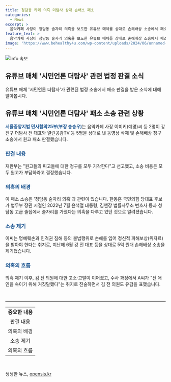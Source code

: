 ```yaml
---
title: 청담동 카페 의혹 더탐사 상대 손배소 패소
categories:
  - News
excerpt: >
  음악카페 사장이 청담동 술자리 의혹을 보도한 유튜브 매체를 상대로 손해배상 소송에서 패소했다. 서울중앙지법은 동영상 삭제 및 손해배상 청구 소송을 기각하고 소송 비용은 사장이 부담하라고 결정했다. 이 의혹은 한동훈 국민의힘 당대표 후보와의 술자리를 보도한 것으로, 김의겸 전 민주당 의원이 관련 내용을 공개하면서 발생했다. 음악카페 사장은 명예훼손과 인격권 침해 등으로 손해를 주장하며 5억 원대의 손해배상을 요구했지만, 지금까지 패소한 상황이다.
feature_text: >
  음악카페 사장이 청담동 술자리 의혹을 보도한 유튜브 매체를 상대로 손해배상 소송에서 패소했다. 서울중앙지법은 동영상 삭제 및 손해배상 청구 소송을 기각하고 소송 비용은 사장이 부담하라고 결정했다. 이 의혹은 한동훈 국민의힘 당대표 후보와의 술자리를 보도한 것으로, 김의겸 전 민주당 의원이 관련 내용을 공개하면서 발생했다. 음악카페 사장은 명예훼손과 인격권 침해 등으로 손해를 주장하며 5억 원대의 손해배상을 요구했지만, 지금까지 패소한 상황이다.
image: 'https://www.behealthy4u.com/wp-content/uploads/2024/06/unnamed-file.png'
---
```


<p><img src="https://www.behealthy4u.com/wp-content/uploads/2024/06/unnamed-file.png" alt="info 속보" /></p>

<h2>유튜브 매체 '시민언론 더탐사' 관련 법정 판결 소식</h2>

<p data-ke-size="size16">유튜브 매체 '시민언론 더탐사'가 관련된 법정 소송에서 패소 판결을 받은 소식에 대해 알아봅시다.</p>

<h2 data-ke-size="size26">유튜브 매체 '시민언론 더탐사' 패소 소송 관련 상황</h2>

<p><b><span style="color: #1a5490;">서울중앙지법 민사합의25부(부장 송승우)</span></b>는 음악카페 사장 이미키(예명)씨 등 2명이 강진구 더탐사 전 대표와 열린공감TV 등 5명을 상대로 낸 동영상 삭제 및 손해배상 청구 소송에서 원고 패소 판결했습니다.</p>

<h3><b><span style="color: #1a5490;">판결 내용</span></b></h3>

<p>재판부는 "원고들의 피고들에 대한 청구를 모두 기각한다"고 선고했고, 소송 비용은 모두 원고가 부담하라고 결정했습니다.</p>

<h3><b><span style="color: #1a5490;">의혹의 배경</span></b></h3>

<p>이 패소 소송은 '청담동 술자리 의혹'과 관련이 있습니다. 한동훈 국민의힘 당대표 후보가 법무부 장관 시절인 2022년 7월 윤석열 대통령, 김앤장 법률사무소 변호사 등과 청담동 고급 술집에서 술자리를 가졌다는 의혹을 다루고 있던 것으로 알려졌습니다.</p>

<h3><b><span style="color: #1a5490;">소송 제기</span></b></h3>

<p>이씨는 명예훼손과  인격권 침해 등의 불법행위로 손해를 입어 정신적 피해보상(위자료)을 받아야 한다는 취지로, 지난해 6월 강 전 대표 등을 상대로 5억 원대 손해배상 소송을 제기했습니다.</p>

<h3><b><span style="color: #1a5490;">의혹의 흐름</span></b></h3>

<p>의혹 제기 이후, 김 전 의원에 대한 고소·고발이 이어졌고, 수사 과정에서 A씨가 "전 애인을 속이기 위해 거짓말했다"는 취지로 진술하면서 김 전 의원도 유감을 표했습니다.</p>

<p data-ke-size="size16">&nbsp;</p>

<hr>

<table>
    <tbody>
        <tr>
            <td style="text-align: center; height: 17px;"><b>중요한 내용</b></td>
        </tr>
        <tr>
            <td style="text-align: center; height: 17px;">판결 내용</td>
        </tr>
        <tr>
            <td style="text-align: center; height: 17px;">의혹의 배경</td>
        </tr>
        <tr>
            <td style="text-align: center; height: 17px;">소송 제기</td>
        </tr>
        <tr>
            <td style="text-align: center; height: 17px;">의혹의 흐름</td>
        </tr>
    </tbody>
</table>

<p data-ke-size="size16">&nbsp;</p>
생생한 뉴스, <a href="https://opensis.kr" rel="dofollow">opensis.kr</a>


